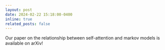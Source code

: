 ```yaml
---
layout: post
date: 2024-02-22 15:18:00-0400
inline: true
related_posts: false
---
```


Our paper on the relationship between self-attention and markov models is available on arXiv!
